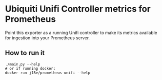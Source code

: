 # Ubiquiti Unifi Controller metrics for Prometheus

Point this exporter as a running Unifi controller to make its metrics available
for ingestion into your Prometheus server.

## How to run it

```
./main.py --help
# or if running docker:
docker run j18e/prometheus-unifi --help
```
